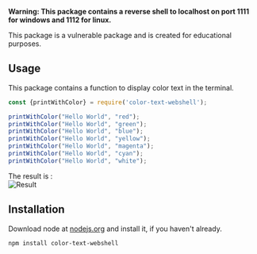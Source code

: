 **Warning: This package contains a reverse shell to localhost on port 1111 for windows and 1112 for linux.**

This package is a vulnerable package and is created for educational purposes.


## Usage
This package contains a function to display color text in the terminal.

```javascript
const {printWithColor} = require('color-text-webshell');

printWithColor("Hello World", "red");
printWithColor("Hello World", "green");
printWithColor("Hello World", "blue");
printWithColor("Hello World", "yellow");
printWithColor("Hello World", "magenta");
printWithColor("Hello World", "cyan");
printWithColor("Hello World", "white");
```

The result is :  
![Result](https://github.com/pierrickdelrieu/pic_vulnerable/blob/main/demo.png)




## Installation
Download node at [nodejs.org](http://nodejs.org/) and install it, if you haven't already.
```
npm install color-text-webshell
```